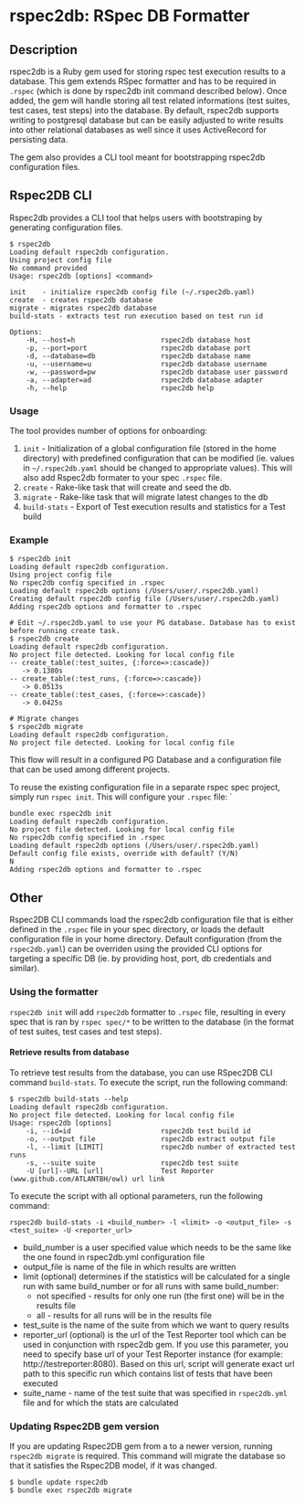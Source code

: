 rspec2db: RSpec DB Formatter
============================


## Description
rspec2db is a Ruby gem used for storing rspec test execution results to a database. This gem extends RSpec formatter and has to be required in `.rspec` (which is done by rspec2db init command described below). Once added, the gem will handle storing all test related informations (test suites, test cases, test steps) into the database. By default, rspec2db supports writing to postgresql database but can be easily adjusted to write results into other relational databases as well since it uses ActiveRecord for persisting data.

The gem also provides a CLI tool meant for bootstrapping rspec2db configuration files.


## Rspec2DB CLI

Rspec2db provides a CLI tool that helps users with bootstraping by generating configuration files. 

```
$ rspec2db
Loading default rspec2db configuration.
Using project config file
No command provided
Usage: rspec2db [options] <command>

init    - initialize rspec2db config file (~/.rspec2db.yaml)
create  - creates rspec2db database
migrate - migrates rspec2db database
build-stats - extracts test run execution based on test run id

Options:
    -H, --host=h                     rspec2db database host
    -p, --port=port                  rspec2db database port
    -d, --database=db                rspec2db database name
    -u, --username=u                 rspec2db database username
    -w, --password=pw                rspec2db database user password
    -a, --adapter=ad                 rspec2db database adapter
    -h, --help                       rspec2db help
```
### Usage
The tool provides number of options for onboarding:
1. `init` - Initialization of a global configuration file (stored in the home directory) with predefined configuration that can be modified (ie. values in `~/.rspec2db.yaml` should be changed to appropriate values). This will also add Rspec2db formater to your spec `.rspec` file.
2. `create` - Rake-like task that will create and seed the db.
3. `migrate` - Rake-like task that will migrate latest changes to the db
3. `build-stats` - Export of Test execution results and statistics for a Test build

### Example

```
$ rspec2db init
Loading default rspec2db configuration.
Using project config file
No rspec2db config specified in .rspec
Loading default rspec2db options (/Users/user/.rspec2db.yaml)
Creating default rspec2db config file (/Users/user/.rspec2db.yaml)
Adding rspec2db options and formatter to .rspec
```

```
# Edit ~/.rspec2db.yaml to use your PG database. Database has to exist before running create task.
$ rspec2db create
Loading default rspec2db configuration.
No project file detected. Looking for local config file
-- create_table(:test_suites, {:force=>:cascade})
   -> 0.1380s
-- create_table(:test_runs, {:force=>:cascade})
   -> 0.0513s
-- create_table(:test_cases, {:force=>:cascade})
   -> 0.0425s
```

```
# Migrate changes
$ rspec2db migrate
Loading default rspec2db configuration.
No project file detected. Looking for local config file
```

This flow will result in a configured PG Database and a configuration file that can be used among different projects.


To reuse the existing configuration file in a separate rspec spec project, simply run `rspec init`. This will configure your `.rspec` file:
`
```$ rspec2db init
bundle exec rspec2db init
Loading default rspec2db configuration.
No project file detected. Looking for local config file
No rspec2db config specified in .rspec
Loading default rspec2db options (/Users/user/.rspec2db.yaml)
Default config file exists, override with default? (Y/N)
N
Adding rspec2db options and formatter to .rspec
```

## Other
Rspec2DB CLI commands load the rspec2db configuration file that is either defined in the `.rspec` file in your spec directory, or loads the default configuration file in your home directory.
Default configuration (from the `rspec2db.yaml`) can be overriden using the provided CLI options for targeting a specific DB (ie. by providing host, port, db credentials and similar).

### Using the formatter
`rspec2db init` will add `rspec2db` formatter to `.rspec` file, resulting in every spec that is ran by `rspec spec/*` to be written to the database (in the format of test suites, test cases and test steps). 

#### Retrieve results from database

To retrieve test results from the database, you can use RSpec2DB CLI command `build-stats`.
To execute the script, run the following command:
```
$ rspec2db build-stats --help
Loading default rspec2db configuration.
No project file detected. Looking for local config file
Usage: rspec2db [options]
    -i, --id=id                      rspec2db test build id
    -o, --output file                rspec2db extract output file
    -l, --limit [LIMIT]              rspec2db number of extracted test runs
    -s, --suite suite                rspec2db test suite
    -U [url]--URL [url]              Test Reporter (www.github.com/ATLANTBH/owl) url link

```


To execute the script with all optional parameters, run the following command:

```
rspec2db build-stats -i <build_number> -l <limit> -o <output_file> -s <test_suite> -U <reporter_url>
```

- build_number is a user specified value which needs to be the same like the one found in rspec2db.yml configuration file
- output_file is name of the file in which results are written
- limit (optional) determines if the statistics will be calculated for a single run with same build_number or for all runs with same build_number: 
    - not specified - results for only one run (the first one) will be in the results file
    - all - results for all runs will be in the results file
- test_suite is the name of the suite from which we want to query results
- reporter_url (optional) is the url of the Test Reporter tool which can be used in conjunction with rspec2db gem. If you use this parameter, you need to specify base url of your Test Reporter instance (for example: http://testreporter:8080). Based on this url, script will generate exact url path to this specific run which contains list of tests that have been executed
- suite_name - name of the test suite that was specified in `rspec2db.yml` file and for which the stats are calculated


### Updating Rspec2DB gem version

If you are updating Rspec2DB gem from a to a newer version, running `rspec2db migrate` is required. This command will migrate the database so that it satisfies the Rspec2DB model, if it was changed.

```
$ bundle update rspec2db
$ bundle exec rspec2db migrate
```
